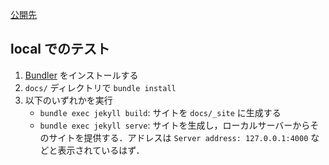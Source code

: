 [公開先](https://utms-vr.github.io/)

## local でのテスト
1. [Bundler](https://bundler.io/) をインストールする
2. `docs/` ディレクトリで `bundle install`
3. 以下のいずれかを実行
    - `bundle exec jekyll build`: サイトを `docs/_site` に生成する
    - `bundle exec jekyll serve`: サイトを生成し，ローカルサーバーからそのサイトを提供する．アドレスは `Server address: 127.0.0.1:4000` などと表示されているはず．
